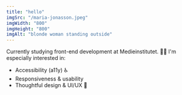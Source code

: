 ```yaml
---
title: "hello"
imgSrc: "/maria-jonasson.jpeg"
imgWidth: "800"
imgHeight: "800"
imgAlt: "blonde woman standing outside" 
---
```


Currently studying front-end development at Medieinstitutet. 👩‍💻 I'm especially interested in:

- Accessibility (a11y) ♿
- Responsiveness & usability
-  Thoughtful design & UI/UX 🎨